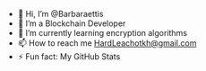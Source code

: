 - 👋 Hi, I’m @Barbaraettis
- 👀 I’m a Blockchain Developer
- 🌱 I’m currently learning encryption algorithms
- 📫 How to reach me HardLeachotkh@gmail.com
- ⚡ Fun fact: My GitHub Stats

<!---
Barbaraettis/Barbaraettis is a ✨ special ✨ repository because its `README.md` (this file) appears on your GitHub profile.
You can click the Preview link to take a look at your changes.
--->

